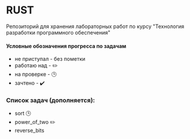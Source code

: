 # RUST

Репозиторий для хранения лабораторных работ по курсу   "Технология разработки программного обеспечения"

#### Условные обозначения прогресса по задачам
* не приступал - без пометки
* работаю над - :pencil2:
* на проверке - :clock3:
* зачтено - :heavy_check_mark:

### Список задач (дополняется):
* sort :clock3:
* power\_of\_two :pencil2:
* reverse\_bits 
